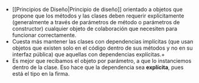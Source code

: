 - [[Principios de Diseño|Principio de diseño]] orientado a objetos que propone que los métodos y las clases deben requerir explícitamente (generalmente a través de parámetros de método o parámetros de constructor) cualquier objeto de colaboración que necesiten para funcionar correctamente. 
- Cuesta más mantener las clases con dependencias implícitas (que usan objetos que existen solo en el código dentro de sus métodos y no en su interfaz pública) que aquellas con dependencias explícitas.+
- Es mejor que recibamos el objeto por parámetro, a que lo instanciemos dentro de la clase. Eso hace que la dependencia sea **explícita**, pues está el tipo en la firma.